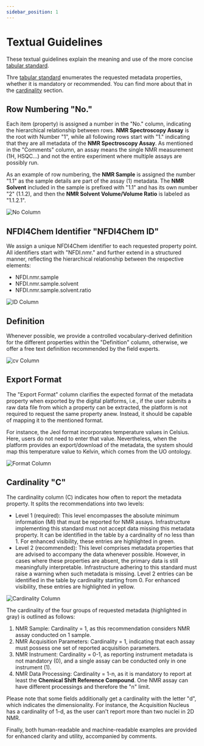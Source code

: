 ```yaml
---
sidebar_position: 1
---
```

# Textual Guidelines
These textual guidelines explain the meaning and use of the more concise [tabular standard](table).

Thre [tabular standard](table) enumerates the requested metadata properties, whether it is mandatory or recommended. You can find more about that in the [cardinality](#cardinality) section.

## Row Numbering "No."
Each item (property) is assigned a number in the "No." column, indicating the hierarchical relationship between rows. **NMR Spectroscopy Assay** is the root with Number "1", while all following rows start with "1." indicating that they are all metadata of the **NMR Spectroscopy Assay**. As mentioned in the "Comments" column, an assay means the single NMR measurement (1H, HSQC...) and not the entire experiment where multiple assays are possibly run. 

As an example of row numbering, the **NMR Sample** is assigned the number "1.1" as the sample details are part of the assay (1) metadata. The **NMR Solvent** included in the sample is prefixed with "1.1" and has its own number "2" (1.1.2), and then the **NMR Solvent Volume/Volume Ratio** is labeled as "1.1.2.1".

![No Column](/img/nmr/v1/no.png)

## NFDI4Chem Identifier "NFDI4Chem ID"

We assign a unique NFDI4Chem identifier to each requested property point. All identifiers start with "NFDI.nmr." and further extend in a structured manner, reflecting the hierarchical relationship between the respective elements:
- NFDI.nmr.sample
- NFDI.nmr.sample.solvent
- NFDI.nmr.sample.solvent.ratio

![ID Column](/img/nmr/v1/id.png)

## Definition

Whenever possible, we provide a controlled vocabulary-derived definition for the different properties within the "Definition" column, otherwise, we offer a free text definition recommended by the field experts.

![cv Column](/img/nmr/v1/def.png)

## Export Format

The "Export Format" column clarifies the expected format of the metadata property when exported by the digital platforms, i.e., if the user submits a raw data file from which a property can be extracted, the platform is not required to request the same property anew. Instead, it should be capable of mapping it to the mentioned format.

For instance, the Jeol format incorporates temperature values in Celsius. Here, users do not need to enter that value. Nevertheless, when the platform provides an export/download of the metadata, the system should map this temperature value to Kelvin, which comes from the UO ontology.

![Format Column](/img/nmr/v1/ex.png)

## Cardinality "C"
The cardinality column (C) indicates how often to report the metadata property. It splits the recommendations into two levels:
- Level 1 (required): This level encompasses the absolute minimum information (MI) that must be reported for NMR assays. Infrastructure implementing this standard must not accept data missing this metadata property. It can be identified in the table by a cardinality of no less than 1. For enhanced visibility, these entries are highlighted in green.
- Level 2 (recommended): This level comprises metadata properties that are advised to accompany the data whenever possible. However, in cases where these properties are absent, the primary data is still meaningfully interpretable. Infrastructure adhering to this standard must raise a warning when such metadata is missing. Level 2 entries can be identified in the table by cardinality starting from 0. For enhanced visibility, these entries are highlighted in yellow.

![Cardinality Column](/img/nmr/v1/c.png)

The cardinality of the four groups of requested metadata (highlighted in gray) is outlined as follows:
1. NMR Sample: Cardinality = 1, as this recommendation considers NMR assay conducted on 1 sample.
2. NMR Acquisition Parameters: Cardinality = 1, indicating that each assay must possess one set of reported acquisition parameters. 
3. NMR Instrument: Cardinality = 0-1, as reporting instrument metadata is not mandatory (0), and a single assay can be conducted only in one instrument (1).
4. NMR Data Processing: Cardinality = 1-n, as it is mandatory to report at least the **Chemical Shift Reference Compound**. One NMR assay can have different processings and therefore the "n" limit.

Please note that some fields additionally get a cardinality with the letter "d", which indicates the dimensionality. For instance, the Acquisition Nucleus has a cardinality of 1-d, as the user can't report more than two nuclei in 2D NMR.

Finally, both human-readable and machine-readable examples are provided for enhanced clarity and utility, accompanied by comments.